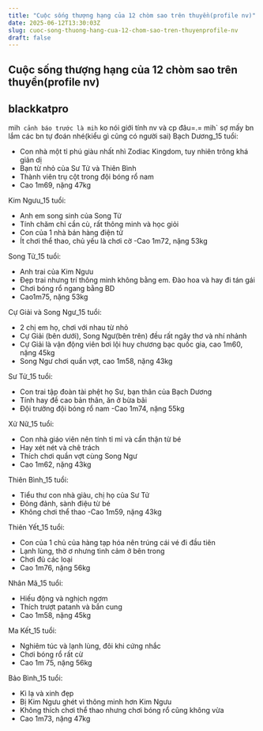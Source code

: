 ```yaml
---
title: "Cuộc sống thượng hạng của 12 chòm sao trên thuyền(profile nv)"
date: 2025-06-12T13:30:03Z
slug: cuoc-song-thuong-hang-cua-12-chom-sao-tren-thuyenprofile-nv
draft: false
---
```


## Cuộc sống thượng hạng của 12 chòm sao trên thuyền(profile nv)

## blackkatpro

mih` cảnh báo trước là mih` ko nói giới tính nv và cp đâu=.= mih` sợ mấy bn lắm các bn tự đoán nhé(kiểu gì cũng có người sai)
Bạch Dương_15 tuổi:

- Con nhà một tỉ phú giàu nhất nhì Zodiac Kingdom, tuy nhiên trông khá giản dị
- Bạn từ nhỏ của Sư Tử và Thiên Bình
- Thành viên trụ cột trong đội bóng rổ nam
- Cao 1m69, nặng 47kg
 
 
 
Kim Ngưu_15 tuổi:

- Anh em song sinh của Song Tử
- Tính chăm chỉ cần cù, rất thông minh và học giỏi
- Con của 1 nhà bán hàng điện tử
- Ít chơi thể thao, chủ yếu là chơi cờ
-Cao 1m72, nặng 53kg
 
 
 
Song Tử_15 tuổi:

- Anh trai của Kim Ngưu
- Đẹp trai nhưng trí thông minh không bằng em. Đào hoa và hay đi tán gái
- Chơi bóng rổ ngang bằng BD
- Cao1m75, nặng 53kg
 
 
 
Cự Giải và Song Ngư_15 tuổi:

- 2 chị em họ, chơi với nhau từ nhỏ
- Cự Giải (bên dưới), Song Ngư(bên trên) đều rất ngây thơ và nhí nhảnh
- Cự Giải là vận động viên bơi lội huy chương bạc quốc gia, cao 1m60, nặng 45kg
- Song Ngư chơi quần vợt, cao 1m58, nặng 43kg
 
 
 
 
 
Sư Tử_15 tuổi:

- Con trai tập đoàn tài phệt họ Sư, bạn thân của Bạch Dương
- Tính hay đề cao bản thân, ăn ở bừa bãi
- Đội trưởng đội bóng rổ nam
-Cao 1m74, nặng 55kg
 
 
 
 
Xử Nữ_15 tuổi:

- Con nhà giáo viên nên tính tỉ mỉ và cẩn thận từ bé
- Hay xét nét và chê trách 
- Thích chơi quần vợt cùng Song Ngư
- Cao 1m62, nặng 43kg
 
 
 
 
Thiên Bình_15 tuổi:

- Tiểu thư con nhà giàu, chị họ của Sư Tử
- Đỏng đảnh, sành điệu từ bé
- Không chơi thể thao
-Cao 1m59, nặng 43kg
 
 
 
 
 
 
Thiên Yết_15 tuổi:

- Con của 1 chủ của hàng tạp hóa nên trúng cái vé đi đầu tiên
- Lạnh lùng, thờ ơ nhưng tình cảm ở bên trong
- Chơi đủ các loại
- Cao 1m76, nặng 56kg
 
 
 
 
 
Nhân Mã_15 tuổi:

- Hiếu động và nghịch ngợm
- Thích trượt patanh và bắn cung
- Cao 1m58, nặng 45kg
 
 
 
 
Ma Kết_15 tuổi:

- Nghiêm túc và lạnh lùng, đôi khi cứng nhắc
- Chơi bóng rổ rất cừ
- Cao 1m 75, nặng 56kg
 
 
 
 
Bảo Bình_15 tuổi:

- Kì lạ và xinh đẹp
- Bị Kim Ngưu ghét vì thông minh hơn Kim Ngưu
- Không thích chơi thể thao nhưng chơi bóng rổ cũng không vừa
- Cao 1m73, nặng 47kg